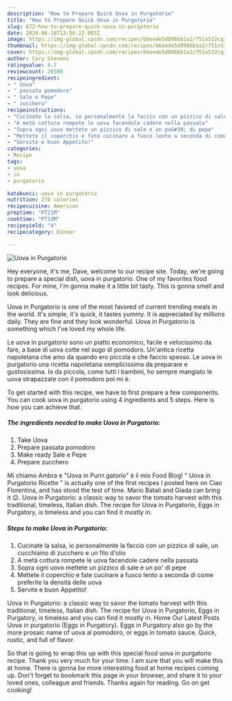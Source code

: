 ```yaml
---
description: "How to Prepare Quick Uova in Purgatorio"
title: "How to Prepare Quick Uova in Purgatorio"
slug: 672-how-to-prepare-quick-uova-in-purgatorio
date: 2020-06-18T13:56:22.083Z
image: https://img-global.cpcdn.com/recipes/b6eede5d8966b1a2/751x532cq70/uova-in-purgatorio-recipe-main-photo.jpg
thumbnail: https://img-global.cpcdn.com/recipes/b6eede5d8966b1a2/751x532cq70/uova-in-purgatorio-recipe-main-photo.jpg
cover: https://img-global.cpcdn.com/recipes/b6eede5d8966b1a2/751x532cq70/uova-in-purgatorio-recipe-main-photo.jpg
author: Cory Stevens
ratingvalue: 4.7
reviewcount: 26590
recipeingredient:
- " Uova"
- " passata pomodoro"
- " Sale e Pepe"
- " zucchero"
recipeinstructions:
- "Cucinate la salsa, io personalmente la faccio con un pizzico di sale, un cucchiaino di zucchero e un filo d&#39;olio"
- "A metà cottura rompete le uova facendole cadere nella passata"
- "Sopra ogni uovo mettete un pizzico di sale e un po&#39; di pepe"
- "Mettete il coperchio e fate cucinare a fuoco lento a seconda di come preferite la densità delle uova"
- "Servite e buon Appetito!"
categories:
- Recipe
tags:
- uova
- in
- purgatorio

katakunci: uova in purgatorio 
nutrition: 278 calories
recipecuisine: American
preptime: "PT21M"
cooktime: "PT33M"
recipeyield: "4"
recipecategory: Dinner

---
```



![Uova in Purgatorio](https://img-global.cpcdn.com/recipes/b6eede5d8966b1a2/751x532cq70/uova-in-purgatorio-recipe-main-photo.jpg)

Hey everyone, it's me, Dave, welcome to our recipe site. Today, we're going to prepare a special dish, uova in purgatorio. One of my favorites food recipes. For mine, I'm gonna make it a little bit tasty. This is gonna smell and look delicious.

Uova in Purgatorio is one of the most favored of current trending meals in the world. It's simple, it's quick, it tastes yummy. It is appreciated by millions daily. They are fine and they look wonderful. Uova in Purgatorio is something which I've loved my whole life.

Le uova in purgatorio sono un piatto economico, facile e velocissimo da fare, a base di uova cotte nel sugo di pomodoro. Un&#39;antica ricetta napoletana che amo da quando ero piccola e che faccio spesso. Le uova in purgatorio una ricetta napoletana semplicissima da preparare e gustosissima. Io da piccola, come tutti i bambini, ho sempre mangiato le uova strapazzate con il pomodoro poi mi è.


To get started with this recipe, we have to first prepare a few components. You can cook uova in purgatorio using 4 ingredients and 5 steps. Here is how you can achieve that.

<!--inarticleads1-->

##### The ingredients needed to make Uova in Purgatorio:

1. Take  Uova
1. Prepare  passata pomodoro
1. Make ready  Sale e Pepe
1. Prepare  zucchero


Mi chiamo Ambra e &#34;Uova in Purrr.gatorio&#34; è il mio Food Blog! &#34; Uova in Purgatorio Ricette &#34; is actually one of the first recipes I posted here on Ciao Florentina, and has stood the test of time. Mario Batali and Giada can bring it 😉. Uova in Purgatorio: a classic way to savor the tomato harvest with this traditional, timeless, Italian dish. The recipe for Uova in Purgatorio, Eggs in Purgatory, is timeless and you can find it mostly in. 

<!--inarticleads2-->

##### Steps to make Uova in Purgatorio:

1. Cucinate la salsa, io personalmente la faccio con un pizzico di sale, un cucchiaino di zucchero e un filo d&#39;olio
1. A metà cottura rompete le uova facendole cadere nella passata
1. Sopra ogni uovo mettete un pizzico di sale e un po&#39; di pepe
1. Mettete il coperchio e fate cucinare a fuoco lento a seconda di come preferite la densità delle uova
1. Servite e buon Appetito!


Uova in Purgatorio: a classic way to savor the tomato harvest with this traditional, timeless, Italian dish. The recipe for Uova in Purgatorio, Eggs in Purgatory, is timeless and you can find it mostly in. Home Our Latest Posts Uova in purgatorio (Eggs in Purgatory). Eggs in Purgatory also go by the more prosaic name of uova al pomodoro, or eggs in tomato sauce. Quick, rustic, and full of flavor. 

So that is going to wrap this up with this special food uova in purgatorio recipe. Thank you very much for your time. I am sure that you will make this at home. There is gonna be more interesting food at home recipes coming up. Don't forget to bookmark this page in your browser, and share it to your loved ones, colleague and friends. Thanks again for reading. Go on get cooking!
